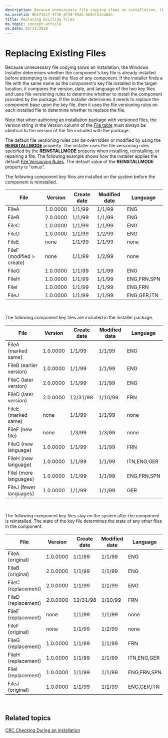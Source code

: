```yaml
---
description: Because unnecessary file copying slows an installation, the Windows Installer determines whether the component's key file is already installed before attempting to install the files of any component.
ms.assetid: 8be734c7-4f16-4f54-93db-bb8efb1ea6da
title: Replacing Existing Files
ms.topic: concept-article
ms.date: 05/31/2018
---
```


# Replacing Existing Files

Because unnecessary file copying slows an installation, the Windows Installer determines whether the component's key file is already installed before attempting to install the files of any component. If the installer finds a file with the same name as the component's key file installed in the target location, it compares the version, date, and language of the two key files and uses file versioning rules to determine whether to install the component provided by the package. If the installer determines it needs to replace the component base upon the key file, then it uses the file versioning rules on each installed file to determine whether to replace the file.

Note that when authoring an installation package with versioned files, the version string in the Version column of the [File table](file-table.md) must always be identical to the version of the file included with the package.

The default file versioning rules can be overridden or modified by using the [**REINSTALLMODE**](reinstallmode.md) property. The installer uses the file versioning rules specified by the **REINSTALLMODE** property when installing, reinstalling, or repairing a file. The following example shows how the installer applies the default [File Versioning Rules](file-versioning-rules.md). The default value of the **REINSTALLMODE** property is "omus".

The following component key files are installed on the system before the component is reinstalled.



| File                                    | Version  | Create date | Modified date | Language    |
|-----------------------------------------|----------|-------------|---------------|-------------|
| FileA                                   | 1.0.0000 | 1/1/99      | 1/1/99        | ENG         |
| FileB                                   | 2.0.0000 | 1/1/99      | 1/1/99        | ENG         |
| FileC                                   | 1.0.0000 | 1/1/99      | 1/1/99        | ENG         |
| FileD                                   | 1.0.0000 | 1/1/99      | 1/2/99        | ENG         |
| FileE                                   | none     | 1/1/99      | 1/1/99        | none        |
| FileF (modified > create)<br/> | none     | 1/1/99      | 1/2/99        | none        |
| FileG                                   | 1.0.0000 | 1/1/99      | 1/1/99        | ENG         |
| FileH                                   | 1.0.0000 | 1/1/99      | 1/1/99        | ENG,FRN,SPN |
| FileI                                   | 1.0.0000 | 1/1/99      | 1/1/99        | ENG,FRN     |
| FileJ                                   | 1.0.0000 | 1/1/99      | 1/1/99        | ENG,GER,ITN |



 

The following component key files are included in the installer package.



| File                               | Version  | Create date | Modified date | Language    |
|------------------------------------|----------|-------------|---------------|-------------|
| FileA (marked same)<br/>     | 1.0.0000 | 1/1/99      | 1/1/99        | ENG         |
| FileB (earlier version)<br/> | 1.0.0000 | 1/1/99      | 1/1/99        | ENG         |
| FileC (later version)<br/>   | 2.0.0000 | 1/1/99      | 1/1/99        | ENG         |
| FileD (later version)<br/>   | 2.0.0000 | 12/31/98    | 1/10/99       | FRN         |
| FileE (marked same)<br/>     | none     | 1/1/99      | 1/1/99        | none        |
| FileF (new file)<br/>        | none     | 1/3/99      | 1/3/99        | none        |
| FileG (new language)<br/>    | 1.0.0000 | 1/1/99      | 1/1/99        | FRN         |
| FileH (new language)<br/>    | 1.0.0000 | 1/1/99      | 1/1/99        | ITN,ENG,GER |
| FileI (more languages)<br/>  | 1.0.0000 | 1/1/99      | 1/1/99        | ENG,FRN,SPN |
| FileJ (fewer languages)<br/> | 1.0.0000 | 1/1/99      | 1/1/99        | GER         |



 

The following component key files stay on the system after the component is reinstalled. The state of the key file determines the state of any other files in the component.



| File                | Version  | Create date | Modified date | Language    |
|---------------------|----------|-------------|---------------|-------------|
| FileA (original)    | 1.0.0000 | 1/1/99      | 1/1/99        | ENG         |
| FileB (original)    | 2.0.0000 | 1/1/99      | 1/1/99        | ENG         |
| FileC (replacement) | 2.0.0000 | 1/1/99      | 1/1/99        | ENG         |
| FileD (replacement) | 2.0.0000 | 12/31/98    | 1/10/99       | FRN         |
| FileE (replacement) | none     | 1/1/99      | 1/1/99        | none        |
| FileF (original)    | none     | 1/1/99      | 1/2/99        | none        |
| FileG (replacement) | 1.0.0000 | 1/1/99      | 1/1/99        | FRN         |
| FileH (replacement) | 1.0.0000 | 1/1/99      | 1/1/99        | ITN,ENG,GER |
| FileI (replacement) | 1.0.0000 | 1/1/99      | 1/1/99        | ENG,FRN,SPN |
| FileJ (original)    | 1.0.0000 | 1/1/99      | 1/1/99        | ENG,GER,ITN |



 

## Related topics

<dl> <dt>

[CRC Checking During an Installation](crc-checking-during-an-installation.md)
</dt> </dl>

 

 




